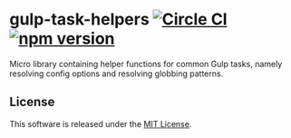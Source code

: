 # gulp-task-helpers [![Circle CI](https://circleci.com/gh/VARIANTE/gulp-task-helpers/tree/master.svg?style=svg)](https://circleci.com/gh/VARIANTE/gulp-task-helpers/tree/master) [![npm version](https://badge.fury.io/js/gulp-task-helpers.svg)](https://badge.fury.io/js/gulp-task-helpers)

Micro library containing helper functions for common Gulp tasks, namely resolving config options and resolving globbing patterns.

## License

This software is released under the [MIT License](http://opensource.org/licenses/MIT).
